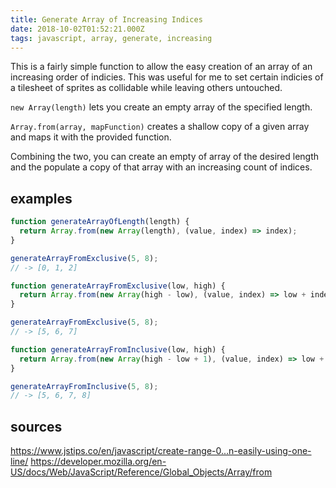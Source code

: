 ```yaml
---
title: Generate Array of Increasing Indices
date: 2018-10-02T01:52:21.000Z
tags: javascript, array, generate, increasing
---
```


This is a fairly simple function to allow the easy creation of an array of an increasing order of indicies. This was useful for me to set certain indicies of a tilesheet of sprites as collidable while leaving others untouched.

`new Array(length)` lets you create an empty array of the specified length.

`Array.from(array, mapFunction)` creates a shallow copy of a given array and maps it with the provided function.

Combining the two, you can create an empty of array of the desired length and the populate a copy of that array with an increasing count of indices.

## examples

```javascript
function generateArrayOfLength(length) {
  return Array.from(new Array(length), (value, index) => index);
}

generateArrayFromExclusive(5, 8);
// -> [0, 1, 2]
```

```javascript
function generateArrayFromExclusive(low, high) {
  return Array.from(new Array(high - low), (value, index) => low + index);
}

generateArrayFromExclusive(5, 8);
// -> [5, 6, 7]
```

```javascript
function generateArrayFromInclusive(low, high) {
  return Array.from(new Array(high - low + 1), (value, index) => low + index);
}

generateArrayFromInclusive(5, 8);
// -> [5, 6, 7, 8]
```

## sources

https://www.jstips.co/en/javascript/create-range-0...n-easily-using-one-line/
https://developer.mozilla.org/en-US/docs/Web/JavaScript/Reference/Global_Objects/Array/from
